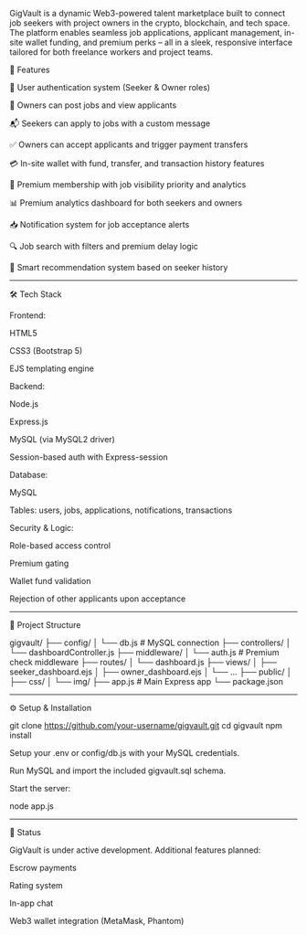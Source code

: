 GigVault is a dynamic Web3-powered talent marketplace built to connect job seekers with project owners in the crypto, blockchain, and tech space. The platform enables seamless job applications, applicant management, in-site wallet funding, and premium perks – all in a sleek, responsive interface tailored for both freelance workers and project teams.

🚀 Features

🔐 User authentication system (Seeker & Owner roles)

💼 Owners can post jobs and view applicants

📬 Seekers can apply to jobs with a custom message

✅ Owners can accept applicants and trigger payment transfers

💳 In-site wallet with fund, transfer, and transaction history features

🏅 Premium membership with job visibility priority and analytics

📊 Premium analytics dashboard for both seekers and owners

📥 Notification system for job acceptance alerts

🔍 Job search with filters and premium delay logic

🧠 Smart recommendation system based on seeker history



---

🛠 Tech Stack

Frontend:

HTML5

CSS3 (Bootstrap 5)

EJS templating engine


Backend:

Node.js

Express.js

MySQL (via MySQL2 driver)

Session-based auth with Express-session


Database:

MySQL

Tables: users, jobs, applications, notifications, transactions


Security & Logic:

Role-based access control

Premium gating

Wallet fund validation

Rejection of other applicants upon acceptance




---

📁 Project Structure

gigvault/
├── config/
│   └── db.js               # MySQL connection
├── controllers/
│   └── dashboardController.js
├── middleware/
│   └── auth.js             # Premium check middleware
├── routes/
│   └── dashboard.js
├── views/
│   ├── seeker_dashboard.ejs
│   ├── owner_dashboard.ejs
│   └── ...
├── public/
│   ├── css/
│   └── img/
├── app.js                  # Main Express app
└── package.json


---

⚙ Setup & Installation

git clone https://github.com/your-username/gigvault.git
cd gigvault
npm install

Setup your .env or config/db.js with your MySQL credentials.

Run MySQL and import the included gigvault.sql schema.

Start the server:


node app.js


---

📌 Status

GigVault is under active development. Additional features planned:

Escrow payments

Rating system

In-app chat

Web3 wallet integration (MetaMask, Phantom)
